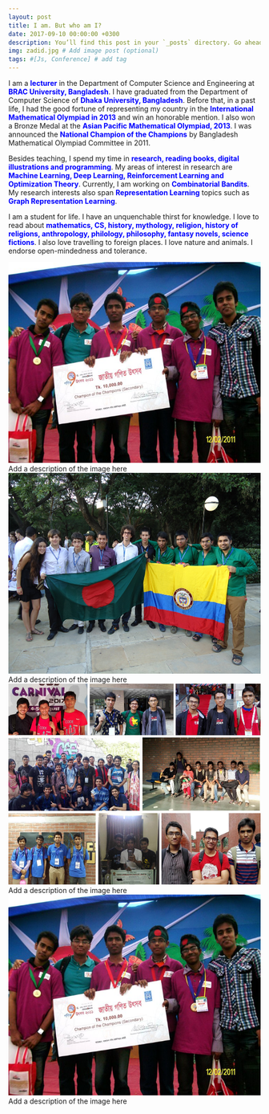 ```yaml
---
layout: post
title: I am. But who am I?
date: 2017-09-10 00:00:00 +0300
description: You’ll find this post in your `_posts` directory. Go ahead and edit it and re-build the site to see your changes. # Add post description (optional)
img: zadid.jpg # Add image post (optional)
tags: #[Js, Conference] # add tag
---
```


I am a <strong style="color:blue;">lecturer</strong> in the Department of Computer Science and Engineering at <strong style="color:blue;">BRAC University, Bangladesh</strong>. I have graduated from the Department of Computer Science of <strong style="color:blue;">Dhaka University, Bangladesh</strong>. Before that, in a past life, I had the good fortune of representing my country in the <strong style="color:blue;">International Mathematical Olympiad in 2013</strong> and win an honorable mention. I also won a Bronze Medal at the <strong style="color:blue;">Asian Pacific Mathematical Olympiad, 2013</strong>. I was announced the <strong style="color:blue;">National Champion of the Champions</strong> by Bangladesh Mathematical Olympiad Committee in 2011.

Besides teaching, I spend my time in <strong style="color:blue;">research, reading books, digital illustrations and programming</strong>. My areas of interest in research are <strong style="color:blue;">Machine Learning, Deep Learning, Reinforcement Learning and Optimization Theory</strong>. Currently, I am working on <strong style="color:blue;">Combinatorial Bandits</strong>. My research interests also span <strong style="color:blue;">Representation Learning</strong> topics such as <strong style="color:blue;">Graph Representation Learning</strong>.

I am a student for life. I have an unquenchable thirst for knowledge. I love to read about <strong style="color:blue;">mathematics, CS, history, mythology, religion, history of religions, anthropology, philology, philosophy, fantasy novels, science fictions</strong>. I also love travelling to foreign places. I love nature and animals. I endorse open-mindedness and tolerance. 


<div class="responsive">
  <div class="gallery">
    <a target="_blank" href="/assets/img/champ.jpg">
      <img src="/assets/img/champ.jpg" alt="Cinque Terre" width="600" height="400">
    </a>
    <div class="desc">Add a description of the image here</div>
  </div>
</div>


<div class="responsive">
  <div class="gallery">
    <a target="_blank" href="/assets/img/colombia.jpg">
      <img src="/assets/img/colombia.jpg" alt="Forest" width="600" height="400">
    </a>
    <div class="desc">Add a description of the image here</div>
  </div>
</div>

<div class="responsive">
  <div class="gallery">
    <a target="_blank" href="/assets/img/contest.jpg">
      <img src="/assets/img/contest.jpg" alt="Northern Lights" width="600" height="400">
    </a>
    <div class="desc">Add a description of the image here</div>
  </div>
</div>

<div class="responsive">
  <div class="gallery">
    <a target="_blank" href="/assets/img/champ.jpg">
      <img src="/assets/img/champ.jpg" alt="Mountains" width="600" height="400">
    </a>
    <div class="desc">Add a description of the image here</div>
  </div>
</div>

